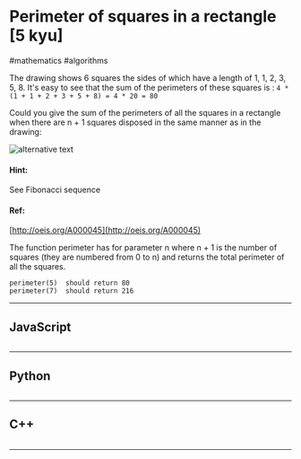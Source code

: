 # Perimeter of squares in a rectangle [5 kyu]

#mathematics #algorithms 

The drawing shows 6 squares the sides of which have a length of 1, 1, 2, 3, 5, 8. It's easy to see that the sum of the perimeters of these squares is : `4 * (1 + 1 + 2 + 3 + 5 + 8) = 4 * 20 = 80`

Could you give the sum of the perimeters of all the squares in a rectangle when there are n + 1 squares disposed in the same manner as in the drawing:

![alternative text](http://i.imgur.com/EYcuB1wm.jpg)

#### Hint:

See Fibonacci sequence

#### Ref:

[http://oeis.org/A000045](http://oeis.org/A000045)

The function perimeter has for parameter n where n + 1 is the number of squares (they are numbered from 0 to n) and returns the total perimeter of all the squares.

```
perimeter(5)  should return 80
perimeter(7)  should return 216
```

---
## JavaScript

```javascript

```

---
## Python

```python

```

---
## C++

```c++

```

---

